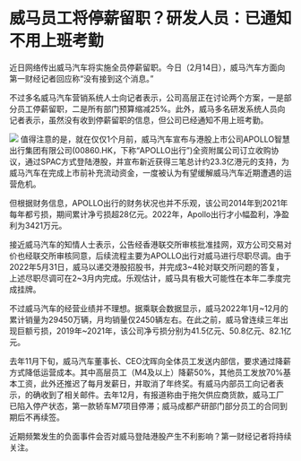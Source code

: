 # 威马员工将停薪留职？研发人员：已通知不用上班考勤

近日网络传出威马汽车将实施全员停薪留职。今日（2月14日），威马汽车方面向第一财经记者回应称“没有接到这个消息。”

不过多名威马汽车营销系统人士向记者表示，公司高层正在讨论两个方案，一是部分员工停薪留职，二是所有部门预算缩减25%。此外，威马多名研发系统人员向记者表示，虽然没有收到停薪留职的信息，但公司已经通知不用上班考勤。

![](https://inews.gtimg.com/newsapp_bt/0/15579540718/1000)
值得注意的是，就在仅仅1个月前，威马汽车宣布与港股上市公司APOLLO智慧出行集团有限公司(00860.HK，下称“APOLLO出行”)全资附属公司订立收购协议，通过SPAC方式登陆港股，并宣布新近获得三笔总计约23.3亿港元的支持，为威马汽车在完成上市前补充流动资金，一度被认为有望缓解威马汽车近期遭遇的运营危机。

但根据财务信息，APOLLO出行的财务状况也并不乐观，该公司2014年到2021年每年都亏损，期间累计净亏损超28亿元。2022年，Apollo出行才小幅盈利，净盈利为3421万元。

接近威马汽车的知情人士表示，公告经香港联交所审核批准挂网，双方公司交易对价也经联交所审核同意，后续流程主要为APOLLO出行对威马进行尽职尽调。由于2022年5月31日，威马以递交港股招股书，并完成3~4轮对联交所问题的答复，上述尽职尽调可在2~3月内完成。乐观估计，威马具有极大可能性在本年二季度完成挂牌。

不过威马汽车的经营业绩并不理想。据乘联会数据显示，威马2022年1月~12月的累计销量为29450万辆，月均销量仅2450辆左右。在此之前，威马曾连续三年出现巨额亏损，2019年~2021年，该公司净亏损分别为41.5亿元、50.8亿元、82.1亿元。

去年11月下旬，威马汽车董事长、CEO沈晖向全体员工发送内部信，要求通过降薪方式降低运营成本。其中高层员工（M4及以上）降薪50%，其他员工发放70%基本工资，此外还推迟了每月发薪日，并取消了年终奖。有威马内部员工向记者表示，的确收到了相关邮件。去年12月，有报道称由于拖欠供应商货款，威马工厂已陷入停产状态，第一款轿车M7项目停滞；威马成都产研部门部分员工的合同到期后不再续签。

近期频繁发生的负面事件会否对威马登陆港股产生不利影响？第一财经记者将持续关注。

